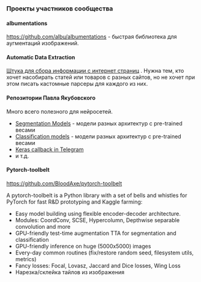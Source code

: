 ### Проекты участников сообщества
#### albumentations
https://github.com/albu/albumentations - быстрая библиотека для аугментаций изображений.

#### Automatic Data Extraction
[Штука для сбора информации с интернет страниц](https://blog.scrapinghub.com/developer-data-extraction-api-for-product-article-extraction) . Нужна тем, кто хочет насобирать статей или товаров с разных сайтов, но не хочет при этом писать кастомные парсеры для каждого из них.

#### Репозитории Павла Якубовского
Много всего полезного для нейросетей.
* [Segmentation Models](https://github.com/qubvel/segmentation_models) - модели разных архитектур с pre-trained весами
* [Classification models](https://github.com/qubvel/classification_models) - модели разных архитектур с pre-trained весами
* [Keras callback in Telegram](https://github.com/qubvel/keras_telegram_callback)
* и т.д.

#### Pytorch-toolbelt
https://github.com/BloodAxe/pytorch-toolbelt


A pytorch-toolbelt is a Python library with a set of bells and whistles for PyTorch for fast R&D prototyping and Kaggle farming:

* Easy model building using flexible encoder-decoder architecture.
* Modules: CoordConv, SCSE, Hypercolumn, Depthwise separable convolution and more
* GPU-friendly test-time augmentation TTA for segmentation and classification
* GPU-friendly inference on huge (5000x5000) images
* Every-day common routines (fix/restore random seed, filesystem utils, metrics)
* Fancy losses: Focal, Lovasz, Jaccard and Dice losses, Wing Loss
* Нарезка/склейка тайлов из изображения

